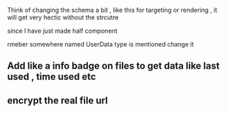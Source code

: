 Think of changing the schema a bit , like this for targeting or rendering , it will get very hectic without the strcutre

since I have just made half component

rmeber somewhere named UserData type is mentioned change it

## Add like a info badge on files to get data like last used , time used etc

## encrypt the real file url
